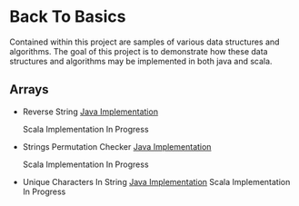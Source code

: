 Back To Basics
============

Contained within this project are samples of various data structures and algorithms.  The goal of this project is to demonstrate how these data structures and algorithms may be implemented in both java and scala.

Arrays
------
- Reverse String
  [Java Implementation](../blob/master/src/main/java/com/gagnechris/arrays/ReverseString.java)


  Scala Implementation In Progress
- Strings Permutation Checker
  [Java Implementation](../blob/master/src/main/java/com/gagnechris/arrays/StringsPermutationChecker.java)

  Scala Implementation In Progress
- Unique Characters In String
  [Java Implementation](../blob/master/src/main/java/com/gagnechris/arrays/UniqueCharactersInString.java)
  Scala Implementation In Progress
